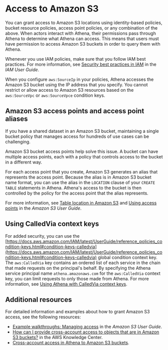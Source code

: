 # Access to Amazon S3<a name="s3-permissions"></a>

You can grant access to Amazon S3 locations using identity\-based policies, bucket resource policies, access point policies, or any combination of the above\. When actors interact with Athena, their permissions pass through Athena to determine what Athena can access\. This means that users must have permission to access Amazon S3 buckets in order to query them with Athena\.

Whenever you use IAM policies, make sure that you follow IAM best practices\. For more information, see [Security best practices in IAM](https://docs.aws.amazon.com/IAM/latest/UserGuide/best-practices.html) in the *IAM User Guide*\.

When you configure `aws:SourceIp` in your policies, Athena accesses the Amazon S3 bucket using the IP address that you specify\. You cannot restrict or allow access to Amazon S3 resources based on the `aws:SourceVpc` or `aws:SourceVpce` condition keys\.

## Amazon S3 access points and access point aliases<a name="s3-permissions-aliases"></a>

If you have a shared dataset in an Amazon S3 bucket, maintaining a single bucket policy that manages access for hundreds of use cases can be challenging\.

Amazon S3 bucket access points help solve this issue\. A bucket can have multiple access points, each with a policy that controls access to the bucket in a different way\. 

For each access point that you create, Amazon S3 generates an alias that represents the access point\. Because the alias is in Amazon S3 bucket name format, you can use the alias in the `LOCATION` clause of your `CREATE TABLE` statements in Athena\. Athena's access to the bucket is then controlled by the policy for the access point that the alias represents\. 

For more information, see [Table location in Amazon S3](tables-location-format.md) and [Using access points](https://docs.aws.amazon.com/AmazonS3/latest/userguide/access-points.html) in the *Amazon S3 User Guide*\.

## Using CalledVia context keys<a name="s3-permissions-calledvia"></a>

For added security, you can use the [https://docs.aws.amazon.com/IAM/latest/UserGuide/reference_policies_condition-keys.html#condition-keys-calledvia](https://docs.aws.amazon.com/IAM/latest/UserGuide/reference_policies_condition-keys.html#condition-keys-calledvia) global condition context key\. The `aws:CalledVia` key contains an ordered list of each service in the chain that made requests on the principal's behalf\. By specifying the Athena service principal name `athena.amazonaws.com` for the `aws:CalledVia` context key, you can limit requests to only those made from Athena\. For more information, see [Using Athena with CalledVia context keys](security-iam-athena-calledvia.md)\.

## Additional resources<a name="s3-permissions-additional-resources"></a>

For detailed information and examples about how to grant Amazon S3 access, see the following resources:
+ [Example walkthroughs: Managing access](https://docs.aws.amazon.com/AmazonS3/latest/dev/example-walkthroughs-managing-access.html) in the *Amazon S3 User Guide*\.
+ [How can I provide cross\-account access to objects that are in Amazon S3 buckets?](http://aws.amazon.com/premiumsupport/knowledge-center/cross-account-access-s3/) in the AWS Knowledge Center\.
+ [Cross\-account access in Athena to Amazon S3 buckets](cross-account-permissions.md)\.